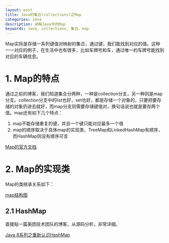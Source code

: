 ```yaml
---
layout: post
title: Java的集合(collections)之Map
categories: Java
description: 讲解Java中的Map
keywords: Java, collections, 集合，map
---
```


Map实际是存储一系列键值对映射的集合，通过键，我们能找到对应的值。这种一一对应的例子，在生活中也有很多，比如车牌号和车，通过唯一的车牌号能找到对应的车辆信息。

# 1. Map的特点

通过之前的博客，我们知道集合分两种，一种是collection分支，另一种则是map分支。collection分支中的list也好，set也好，都是存储一个对象的，只要把要存储的对象扔进去就好，而map分支则需要存储键值对，换句话说也就是要存两个值。map还有如下几个特点：

1. map不能存储重复的键，并且一个键只能对应最多一个值
2. map的顺序取决于具体map的实现类，TreeMap和LinkedHashMap有顺序，而HashMap则没有顺序可言

[Map的官方文档](https://docs.oracle.com/javase/8/docs/api/java/util/Map.html)

# 2. Map的实现类

Map的类继承关系如下：

[map结构图](/images/posts/java/collection_2.png)

## 2.1 HashMap

直接贴一篇美团技术团队的博客，从源码分析，非常详细。

[Java 8系列之重新认识HashMap](https://tech.meituan.com/2016/06/24/java-hashmap.html)